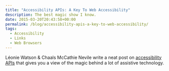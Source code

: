 ```yaml
---
title: "Accessibility APIs: A Key To Web Accessibility"
description: The best magic show I know.
date: 2015-03-20T20:43:58+00:00
permalink: /blog/accessibility-apis-a-key-to-web-accessibility/
tags:
  - Accessibility
  - Links
  - Web Browsers
---
```


Léonie Watson & Chaals McCathie Nevile write a neat post on [accessibility APIs](http://www.smashingmagazine.com/2015/03/16/web-accessibility-with-accessibility-api/) that gives you a view of the magic behind a lot of assistive technology.
